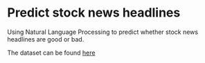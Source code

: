 # Predict stock news headlines

Using Natural Language Processing to predict whether stock news headlines are good or bad.

The dataset can be found [here](https://drive.google.com/drive/folders/1EJoYUuyt0IBchGnDrClpEQsELxnQz8vF?usp=sharing)
